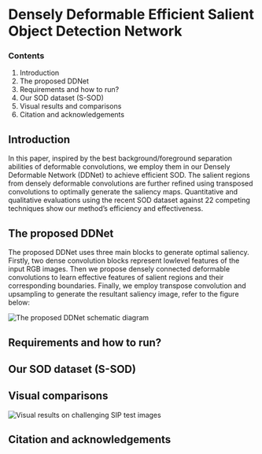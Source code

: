 # Densely Deformable Efficient Salient Object Detection Network

### Contents
1. Introduction
2. The proposed DDNet
3. Requirements and how to run?
4. Our SOD dataset (S-SOD)
4. Visual results and comparisons
5. Citation and acknowledgements

## Introduction
In this paper, inspired by the best background/foreground separation abilities of deformable convolutions, we employ them in our Densely Deformable Network
(DDNet) to achieve efficient SOD. The salient regions from densely deformable convolutions are further refined using transposed convolutions to optimally generate the saliency maps. Quantitative and qualitative evaluations using the recent SOD dataset against 22 competing techniques show our method’s efficiency and effectiveness.

## The proposed DDNet
The proposed DDNet uses three main blocks to generate optimal saliency. Firstly, two dense convolution blocks represent lowlevel features of the input RGB images. Then we propose densely connected deformable convolutions to learn effective features of salient regions and their corresponding boundaries. Finally, we employ transpose convolution and upsampling to generate the resultant saliency image, refer to the figure below:

![The proposed DDNet schematic diagram](https://github.com/tanveer-hussain/EfficientSOD/blob/main/Figures/Framework-V1.png)

## Requirements and how to run?

## Our SOD dataset (S-SOD)

## Visual comparisons
![Visual results on challenging SIP test images](https://github.com/tanveer-hussain/EfficientSOD/blob/main/Figures/DDNetResults.png)

## Citation and acknowledgements

